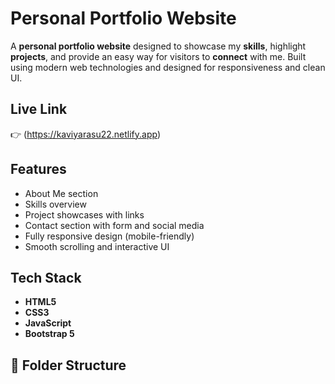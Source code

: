#  Personal Portfolio Website 

A **personal portfolio website** designed to showcase my **skills**, highlight **projects**, and provide an easy way for visitors to **connect** with me. Built using modern web technologies and designed for responsiveness and clean UI.


##  Live Link

👉 (https://kaviyarasu22.netlify.app)


##  Features

-  About Me section
-  Skills overview
-  Project showcases with links
-  Contact section with form and social media
-  Fully responsive design (mobile-friendly)
-  Smooth scrolling and interactive UI

##  Tech Stack

- **HTML5**
- **CSS3**
- **JavaScript**
- **Bootstrap 5**

## 📁 Folder Structure

